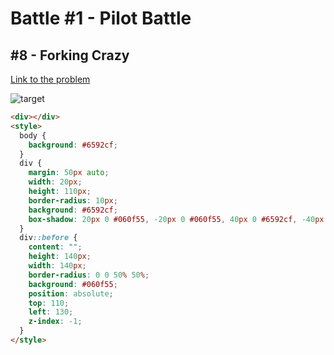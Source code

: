 # Battle #1 - Pilot Battle

## #8 - Forking Crazy

[Link to the problem](https://cssbattle.dev/play/8)

![target](https://cssbattle.dev/targets/8.png)


```html
<div></div>
<style>
  body {
    background: #6592cf;
  }
  div {
    margin: 50px auto;
    width: 20px;
    height: 110px;
    border-radius: 10px;
    background: #6592cf;
    box-shadow: 20px 0 #060f55, -20px 0 #060f55, 40px 0 #6592cf, -40px 0 #6592cf, 60px 0 #060f55, -60px 0 #060f55, 0 150px 0 #060f55;
  }
  div::before {
    content: "";
    height: 140px;
    width: 140px;
    border-radius: 0 0 50% 50%;
    background: #060f55;
    position: absolute;
    top: 110;
    left: 130;
    z-index: -1;
  }
</style>
```
